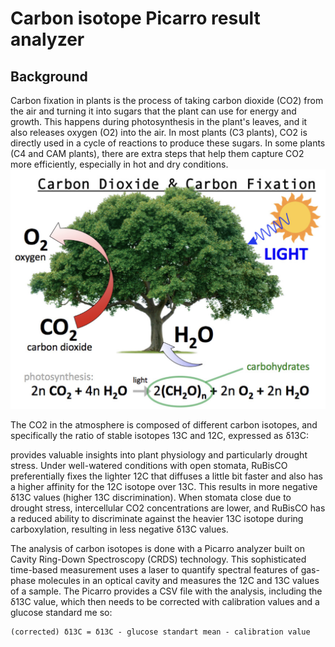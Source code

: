 # Carbon isotope Picarro result analyzer

## Background

Carbon fixation in plants is the process of taking carbon dioxide (CO2) from the air and turning it into sugars that the plant can use for energy and growth. This happens during photosynthesis in the plant's leaves, and it also releases oxygen (O2) into the air. In most plants (C3 plants), CO2 is directly used in a cycle of reactions to produce these sugars. In some plants (C4 and CAM plants), there are extra steps that help them capture CO2 more efficiently, especially in hot and dry conditions.
![pic](tree.png)


The CO2 in the atmosphere is composed of different carbon isotopes, and specifically the ratio of stable isotopes 13C and 12C, expressed as δ13C: 



provides valuable insights into plant physiology and particularly drought stress. Under well-watered conditions with open stomata, RuBisCO preferentially fixes the lighter 12C that diffuses a little bit faster and also has a higher affinity for the 12C isotope over 13C. This results in more negative δ13C values (higher 13C discrimination). When stomata close due to drought stress, intercellular CO2 concentrations are lower, and RuBisCO has a reduced ability to discriminate against the heavier 13C isotope during carboxylation, resulting in less negative δ13C values.

The analysis of carbon isotopes is done with a Picarro analyzer built on Cavity Ring-Down Spectroscopy (CRDS) technology. This sophisticated time-based measurement uses a laser to quantify spectral features of gas-phase molecules in an optical cavity and measures the 12C and 13C values of a sample. The Picarro provides a CSV file with the analysis, including the δ13C value, which then needs to be corrected with calibration values and a glucose standard me so:
```
(corrected) δ13C = δ13C - glucose standart mean - calibration value
```
